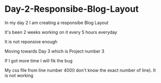 # Day-2-Responsibe-Blog-Layout

In my day 2 I am creating a responsibe Blog Layout

It's been 2 weeks working on it every 5 hours everyday

It is not reponsive enough

Moving towards Day 3 which is Project number 3 

If I got more time I will fik the bug 

My css file from line number 400(I don't know the exact number of line). It is not working

